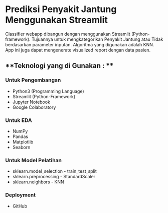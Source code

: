 # **Prediksi Penyakit Jantung Menggunakan Streamlit**
Classifier webapp dibangun dengan menggunakan Streamlit (Python-framework). Tujuannya untuk mengkategorikan Penyakit Jantung atau Tidak berdasarkan parameter inputan. Algoritma yang digunakan adalah KNN. App ini juga dapat mengenerate visualized report dengan data pasien.
## **Teknologi yang di Gunakan : **
### Untuk Pengembangan
- Python3 (Programming Language)
- Streamlit (Python-Framework)
- Jupyter Notebook
- Google Colaboratory
### Untuk EDA
- NumPy
- Pandas
- Matplotlib
- Seaborn
### Untuk Model Pelatihan
- sklearn.model_selection - train_test_split
- sklearn.preprocessing - StandardScaler
- sklearn.neighbors - KNN
### Deployment
- GitHub